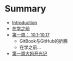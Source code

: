 # Summary

* [Introduction](README.md)
* [在学之前](zai_xue_zhi_qian.md)
* [第一周： 10.1-10.17](diyizhou/myfile.md)
   * GitBook与GitHub的折腾
   * 在学之前...
* [第一周大妈开光记](dama1/myfile.md)

